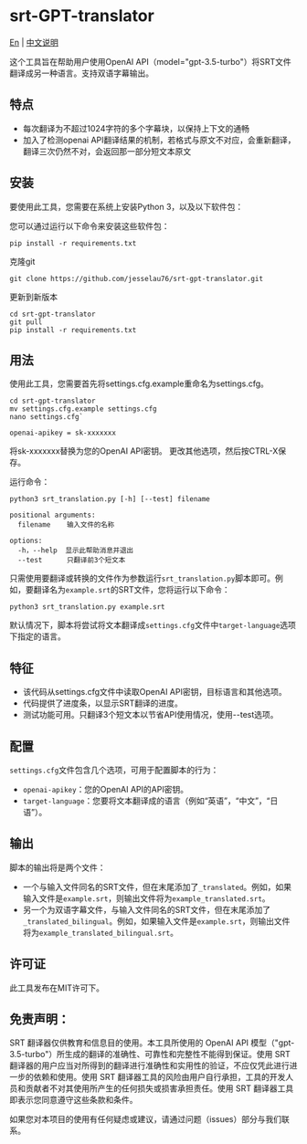 # srt-GPT-translator
[En](https://github.com/jesselau76/srt-gpt-translator/blob/main/README.md) | [中文说明](https://github.com/jesselau76/srt-gpt-translator/blob/main/README-zh.md)

这个工具旨在帮助用户使用OpenAI API（model="gpt-3.5-turbo"）将SRT文件翻译成另一种语言。支持双语字幕输出。

## 特点
- 每次翻译为不超过1024字符的多个字幕块，以保持上下文的通畅
- 加入了检测openai API翻译结果的机制，若格式与原文不对应，会重新翻译，翻译三次仍然不对，会返回那一部分短文本原文


## 安装

要使用此工具，您需要在系统上安装Python 3，以及以下软件包：

您可以通过运行以下命令来安装这些软件包：

`pip install -r requirements.txt` 

克隆git

`git clone https://github.com/jesselau76/srt-gpt-translator.git` 

更新到新版本

```
cd srt-gpt-translator
git pull
pip install -r requirements.txt
```

## 用法

使用此工具，您需要首先将settings.cfg.example重命名为settings.cfg。

```
cd srt-gpt-translator
mv settings.cfg.example settings.cfg
nano settings.cfg` 
```

`openai-apikey = sk-xxxxxxx` 

将sk-xxxxxxx替换为您的OpenAI API密钥。 更改其他选项，然后按CTRL-X保存。

运行命令：
```
python3 srt_translation.py [-h] [--test] filename

positional arguments:
  filename    输入文件的名称

options:
  -h，--help  显示此帮助消息并退出
  --test      只翻译前3个短文本
```

只需使用要翻译或转换的文件作为参数运行`srt_translation.py`脚本即可。例如，要翻译名为`example.srt`的SRT文件，您将运行以下命令：

`python3 srt_translation.py example.srt` 

默认情况下，脚本将尝试将文本翻译成`settings.cfg`文件中`target-language`选项下指定的语言。

## 特征

-   该代码从settings.cfg文件中读取OpenAI API密钥，目标语言和其他选项。
-   代码提供了进度条，以显示SRT翻译的进度。
-   测试功能可用。只翻译3个短文本以节省API使用情况，使用--test选项。

## 配置

`settings.cfg`文件包含几个选项，可用于配置脚本的行为：

-   `openai-apikey`：您的OpenAI API的API密钥。
-   `target-language`：您要将文本翻译成的语言（例如“英语”，“中文”，“日语”）。

## 输出

脚本的输出将是两个文件：
- 一个与输入文件同名的SRT文件，但在末尾添加了`_translated`。例如，如果输入文件是`example.srt`，则输出文件将为`example_translated.srt`。
- 另一个为双语字幕文件，与输入文件同名的SRT文件，但在末尾添加了`_translated_bilingual`。例如，如果输入文件是`example.srt`，则输出文件将为`example_translated_bilingual.srt`。
## 许可证

此工具发布在MIT许可下。
## 免责声明：

SRT 翻译器仅供教育和信息目的使用。本工具所使用的 OpenAI API 模型（"gpt-3.5-turbo"）所生成的翻译的准确性、可靠性和完整性不能得到保证。使用 SRT 翻译器的用户应当对所得到的翻译进行准确性和实用性的验证，不应仅凭此进行进一步的依赖和使用。使用 SRT 翻译器工具的风险由用户自行承担，工具的开发人员和贡献者不对其使用所产生的任何损失或损害承担责任。使用 SRT 翻译器工具即表示您同意遵守这些条款和条件。

如果您对本项目的使用有任何疑虑或建议，请通过问题（issues）部分与我们联系。
